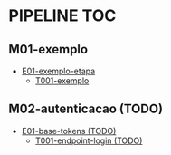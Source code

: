 # PIPELINE TOC

## M01-exemplo 
- [E01-exemplo-etapa ](./modulos/M01-exemplo/etapas/E01-exemplo-etapa/E01.md)
  - [T001-exemplo ](./modulos/M01-exemplo/etapas/E01-exemplo-etapa/tarefas/T001-exemplo/T001.md)

## M02-autenticacao (TODO)
- [E01-base-tokens (TODO)](./modulos/M02-autenticacao/etapas/E01-base-tokens/E01.md)
  - [T001-endpoint-login (TODO)](./modulos/M02-autenticacao/etapas/E01-base-tokens/tarefas/T001-endpoint-login/T001.md)

